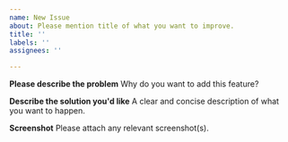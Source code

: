 ```yaml
---
name: New Issue
about: Please mention title of what you want to improve.
title: ''
labels: ''
assignees: ''

---
```


**Please describe the problem**
Why do you want to add this feature?

**Describe the solution you'd like**
A clear and concise description of what you want to happen.

**Screenshot**
Please attach any relevant screenshot(s).
